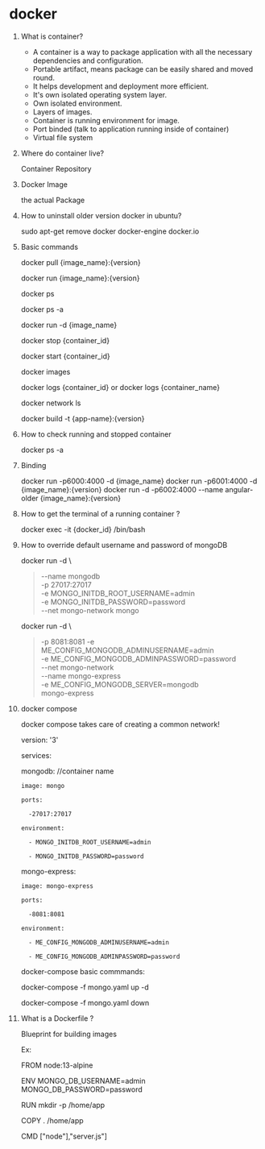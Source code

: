 # docker

1. What is container?

   * A container is a way to package application with all the necessary dependencies and configuration. 
   * Portable artifact, means package can be easily shared and moved round.
   * It helps development and deployment more efficient. 
   * It's own isolated operating system layer.
   * Own isolated environment.
   * Layers of images.
   * Container is running environment for image.
   * Port binded (talk to application running inside of container)
   * Virtual file system

2. Where do container live?
   
   Container Repository
   
3. Docker Image

   the actual Package
   
4. How to uninstall older version docker in ubuntu?
   
   sudo apt-get remove docker docker-engine docker.io
   
5. Basic commands

   docker pull {image_name}:{version}
   
   docker run {image_name}:{version}
   
   docker ps 
   
   docker ps -a
   
   docker run -d {image_name}
   
   docker stop {container_id}
   
   docker start {container_id}
   
   docker images
   
   docker logs {container_id} or docker logs {container_name}
   
   docker network ls
   
   docker build -t {app-name}:{version}
   
   
6. How to check running and stopped container

   docker ps -a
   
7. Binding

   docker run -p6000:4000 -d {image_name}
   docker run -p6001:4000 -d {image_name}:{version}
   docker run -d -p6002:4000 --name angular-older {image_name}:{version}
   
8. How to get the terminal of a running container ?

   docker exec -it {docker_id} /bin/bash
   
9. How to override default username and password of mongoDB
  
   docker run  -d \
   > --name mongodb \
   > -p 27017:27017 \
   > -e MONGO_INITDB_ROOT_USERNAME=admin \
   > -e MONGO_INITDB_PASSWORD=password \
   > --net mongo-network
   > mongo
      
   
   docker run -d \
   > -p 8081:8081
   > -e ME_CONFIG_MONGODB_ADMINUSERNAME=admin \
   > -e ME_CONFIG_MONGODB_ADMINPASSWORD=password \
   > --net mongo-network \
   > --name mongo-express \
   > -e ME_CONFIG_MONGODB_SERVER=mongodb \
   > mongo-express

10. docker compose 

    docker compose takes care of creating a common network!

    version: '3'
    
    services: 
    
      mongodb:   //container name
      
        image: mongo
        
        ports:
        
          -27017:27017
          
        environment:
        
          - MONGO_INITDB_ROOT_USERNAME=admin
           
          - MONGO_INITDB_PASSWORD=password
          
          
     mongo-express:
     
        image: mongo-express
        
        ports:
        
          -8081:8081
          
        environment:
        
          - ME_CONFIG_MONGODB_ADMINUSERNAME=admin
          
          - ME_CONFIG_MONGODB_ADMINPASSWORD=password

    
    docker-compose basic commmands:
    
      docker-compose -f mongo.yaml up -d
      
      docker-compose -f mongo.yaml down
      
11. What is a Dockerfile ?

    Blueprint for building images
    
    Ex:
    
    FROM node:13-alpine
    
    ENV MONGO_DB_USERNAME=admin \
        MONGO_DB_PASSWORD=password
        
    RUN mkdir -p /home/app
    
    COPY . /home/app
    
    CMD ["node"],"server.js"]
    
    
    
    

    
 
      
 
    

          
    

   
   
